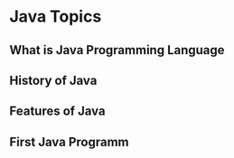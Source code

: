 # Java Topics
  ## What is Java Programming Language
  ## History of Java
  ## Features of Java
  ## First Java Programm
